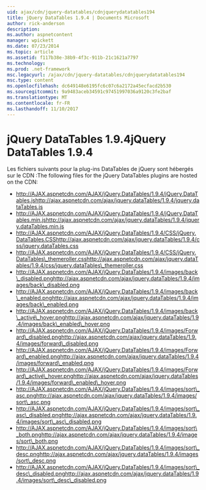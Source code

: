 ```yaml
---
uid: ajax/cdn/jquery-datatables/cdnjquerydatatables194
title: jQuery DataTables 1.9.4 | Documents Microsoft
author: rick-anderson
description: 
ms.author: aspnetcontent
manager: wpickett
ms.date: 07/23/2014
ms.topic: article
ms.assetid: f117b38e-38b9-4f3c-911b-21c1621a7797
ms.technology: 
ms.prod: .net-framework
msc.legacyurl: /ajax/cdn/jquery-datatables/cdnjquerydatatables194
msc.type: content
ms.openlocfilehash: dc649148e6195fc6c07c6a2172a45ecfacd2b530
ms.sourcegitcommit: 9a9483aceb34591c97451997036a9120c3fe2baf
ms.translationtype: MT
ms.contentlocale: fr-FR
ms.lasthandoff: 11/10/2017
---
```

<a name="jquery-datatables-194"></a><span data-ttu-id="f8213-102">jQuery DataTables 1.9.4</span><span class="sxs-lookup"><span data-stu-id="f8213-102">jQuery DataTables 1.9.4</span></span>
====================
<span data-ttu-id="f8213-103">Les fichiers suivants pour la plug-ins DataTables de jQuery sont hébergés sur le CDN :</span><span class="sxs-lookup"><span data-stu-id="f8213-103">The following files for the jQuery DataTables plugins are hosted on the CDN:</span></span>

- <span data-ttu-id="f8213-104">http://AJAX.aspnetcdn.com/AJAX/jQuery.DataTables/1.9.4/jQuery.DataTables.js</span><span class="sxs-lookup"><span data-stu-id="f8213-104">http://ajax.aspnetcdn.com/ajax/jquery.dataTables/1.9.4/jquery.dataTables.js</span></span>
- <span data-ttu-id="f8213-105">http://AJAX.aspnetcdn.com/AJAX/jQuery.DataTables/1.9.4/jQuery.DataTables.min.js</span><span class="sxs-lookup"><span data-stu-id="f8213-105">http://ajax.aspnetcdn.com/ajax/jquery.dataTables/1.9.4/jquery.dataTables.min.js</span></span>
- <span data-ttu-id="f8213-106">http://AJAX.aspnetcdn.com/AJAX/jQuery.DataTables/1.9.4/CSS/jQuery.DataTables.CSS</span><span class="sxs-lookup"><span data-stu-id="f8213-106">http://ajax.aspnetcdn.com/ajax/jquery.dataTables/1.9.4/css/jquery.dataTables.css</span></span>
- <span data-ttu-id="f8213-107">http://AJAX.aspnetcdn.com/AJAX/jQuery.DataTables/1.9.4/CSS/jQuery.DataTables\_themeroller.css</span><span class="sxs-lookup"><span data-stu-id="f8213-107">http://ajax.aspnetcdn.com/ajax/jquery.dataTables/1.9.4/css/jquery.dataTables\_themeroller.css</span></span>
- <span data-ttu-id="f8213-108">http://AJAX.aspnetcdn.com/AJAX/jQuery.DataTables/1.9.4/images/back\_disabled.png</span><span class="sxs-lookup"><span data-stu-id="f8213-108">http://ajax.aspnetcdn.com/ajax/jquery.dataTables/1.9.4/images/back\_disabled.png</span></span>
- <span data-ttu-id="f8213-109">http://AJAX.aspnetcdn.com/AJAX/jQuery.DataTables/1.9.4/images/back\_enabled.png</span><span class="sxs-lookup"><span data-stu-id="f8213-109">http://ajax.aspnetcdn.com/ajax/jquery.dataTables/1.9.4/images/back\_enabled.png</span></span>
- <span data-ttu-id="f8213-110">http://AJAX.aspnetcdn.com/AJAX/jQuery.DataTables/1.9.4/images/back\_activé\_hover.png</span><span class="sxs-lookup"><span data-stu-id="f8213-110">http://ajax.aspnetcdn.com/ajax/jquery.dataTables/1.9.4/images/back\_enabled\_hover.png</span></span>
- <span data-ttu-id="f8213-111">http://AJAX.aspnetcdn.com/AJAX/jQuery.DataTables/1.9.4/images/Forward\_disabled.png</span><span class="sxs-lookup"><span data-stu-id="f8213-111">http://ajax.aspnetcdn.com/ajax/jquery.dataTables/1.9.4/images/forward\_disabled.png</span></span>
- <span data-ttu-id="f8213-112">http://AJAX.aspnetcdn.com/AJAX/jQuery.DataTables/1.9.4/images/Forward\_enabled.png</span><span class="sxs-lookup"><span data-stu-id="f8213-112">http://ajax.aspnetcdn.com/ajax/jquery.dataTables/1.9.4/images/forward\_enabled.png</span></span>
- <span data-ttu-id="f8213-113">http://AJAX.aspnetcdn.com/AJAX/jQuery.DataTables/1.9.4/images/Forward\_activé\_hover.png</span><span class="sxs-lookup"><span data-stu-id="f8213-113">http://ajax.aspnetcdn.com/ajax/jquery.dataTables/1.9.4/images/forward\_enabled\_hover.png</span></span>
- <span data-ttu-id="f8213-114">http://AJAX.aspnetcdn.com/AJAX/jQuery.DataTables/1.9.4/images/sort\_asc.png</span><span class="sxs-lookup"><span data-stu-id="f8213-114">http://ajax.aspnetcdn.com/ajax/jquery.dataTables/1.9.4/images/sort\_asc.png</span></span>
- <span data-ttu-id="f8213-115">http://AJAX.aspnetcdn.com/AJAX/jQuery.DataTables/1.9.4/images/sort\_asc\_disabled.png</span><span class="sxs-lookup"><span data-stu-id="f8213-115">http://ajax.aspnetcdn.com/ajax/jquery.dataTables/1.9.4/images/sort\_asc\_disabled.png</span></span>
- <span data-ttu-id="f8213-116">http://AJAX.aspnetcdn.com/AJAX/jQuery.DataTables/1.9.4/images/sort\_both.png</span><span class="sxs-lookup"><span data-stu-id="f8213-116">http://ajax.aspnetcdn.com/ajax/jquery.dataTables/1.9.4/images/sort\_both.png</span></span>
- <span data-ttu-id="f8213-117">http://AJAX.aspnetcdn.com/AJAX/jQuery.DataTables/1.9.4/images/sort\_desc.png</span><span class="sxs-lookup"><span data-stu-id="f8213-117">http://ajax.aspnetcdn.com/ajax/jquery.dataTables/1.9.4/images/sort\_desc.png</span></span>
- <span data-ttu-id="f8213-118">http://AJAX.aspnetcdn.com/AJAX/jQuery.DataTables/1.9.4/images/sort\_desc\_disabled.png</span><span class="sxs-lookup"><span data-stu-id="f8213-118">http://ajax.aspnetcdn.com/ajax/jquery.dataTables/1.9.4/images/sort\_desc\_disabled.png</span></span>
